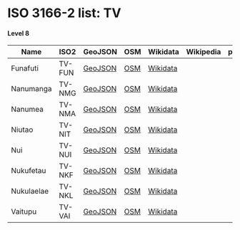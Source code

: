 # ISO 3166-2 list: TV


#### Level 8
Name | ISO2 | GeoJSON | OSM | Wikidata | Wikipedia | population 
--- | --- | --- | --- | --- | --- | --: 
Funafuti | TV-FUN | [GeoJSON](../../geojson/high/iso2/TV/TV-FUN.geojson) | [OSM](https://www.openstreetmap.org/relation/3766660) | [Wikidata](https://www.wikidata.org/wiki/Q34126) |  | 6,025
Nanumanga | TV-NMG | [GeoJSON](../../geojson/high/iso2/TV/TV-NMG.geojson) | [OSM](https://www.openstreetmap.org/relation/3766583) | [Wikidata](https://www.wikidata.org/wiki/Q367027) |  | 481
Nanumea | TV-NMA | [GeoJSON](../../geojson/high/iso2/TV/TV-NMA.geojson) | [OSM](https://www.openstreetmap.org/relation/3766584) | [Wikidata](https://www.wikidata.org/wiki/Q174618) |  | 
Niutao | TV-NIT | [GeoJSON](../../geojson/high/iso2/TV/TV-NIT.geojson) | [OSM](https://www.openstreetmap.org/relation/3766586) | [Wikidata](https://www.wikidata.org/wiki/Q17578833) |  | 
Nui | TV-NUI | [GeoJSON](../../geojson/high/iso2/TV/TV-NUI.geojson) | [OSM](https://www.openstreetmap.org/relation/3766617) | [Wikidata](https://www.wikidata.org/wiki/Q547997) |  | 
Nukufetau | TV-NKF | [GeoJSON](../../geojson/high/iso2/TV/TV-NKF.geojson) | [OSM](https://www.openstreetmap.org/relation/3766655) | [Wikidata](https://www.wikidata.org/wiki/Q745924) |  | 
Nukulaelae | TV-NKL | [GeoJSON](../../geojson/high/iso2/TV/TV-NKL.geojson) | [OSM](https://www.openstreetmap.org/relation/3766670) | [Wikidata](https://www.wikidata.org/wiki/Q128654) |  | 
Vaitupu | TV-VAI | [GeoJSON](../../geojson/high/iso2/TV/TV-VAI.geojson) | [OSM](https://www.openstreetmap.org/relation/3766625) | [Wikidata](https://www.wikidata.org/wiki/Q632495) |  | 
